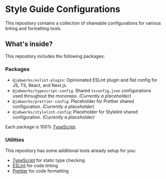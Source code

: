 # Style Guide Configurations

This repository contains a collection of shareable configurations for various linting and formatting tools.

## What's inside?

This repository includes the following packages:

### Packages

- `@jabworks/eslint-plugin`: Opinionated ESLint plugin and flat config for JS, TS, React, and Next.js.
- `@jabworks/typescript-config`: Shared `tsconfig.json` configurations used throughout the monorepo. _(Currently a placeholder)_
- `@jabworks/prettier-config`: Placeholder for Prettier shared configuration. _(Currently a placeholder)_
- `@jabworks/stylelint-config`: Placeholder for Stylelint shared configuration. _(Currently a placeholder)_

Each package is 100% [TypeScript](https://www.typescriptlang.org/).

### Utilities

This repository has some additional tools already setup for you:

- [TypeScript](https://www.typescriptlang.org/) for static type checking
- [ESLint](https://eslint.org/) for code linting
- [Prettier](https://prettier.io) for code formatting
